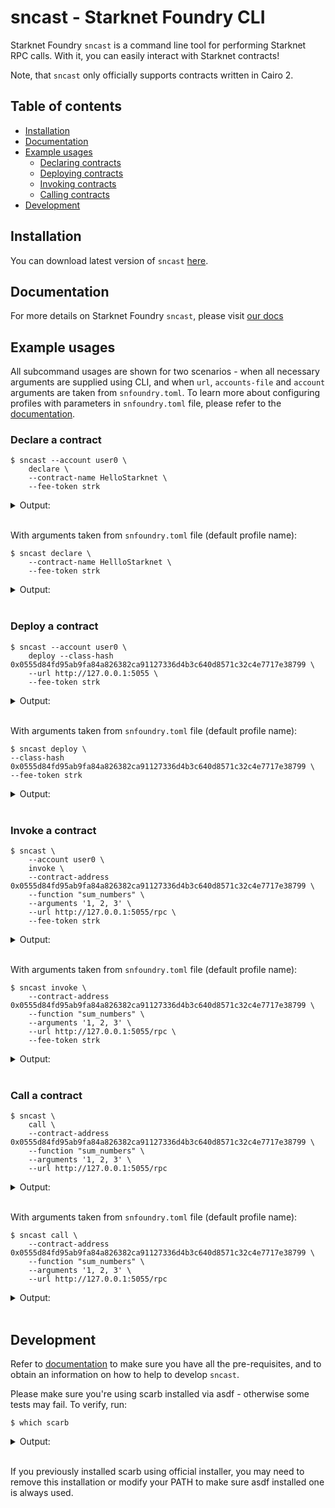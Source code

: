 # sncast - Starknet Foundry CLI

Starknet Foundry `sncast` is a command line tool for performing Starknet RPC calls. With it, you can easily interact with Starknet contracts!

Note, that `sncast` only officially supports contracts written in Cairo 2.

## Table of contents

<!-- TOC -->
  * [Installation](#installation)
  * [Documentation](#documentation)
  * [Example usages](#example-usages)
    * [Declaring contracts](#declare-a-contract)
    * [Deploying contracts](#deploy-a-contract)
    * [Invoking contracts](#invoke-a-contract)
    * [Calling contracts](#call-a-contract)
  * [Development](#development)
<!-- TOC -->

## Installation

You can download latest version of `sncast` [here](https://github.com/foundry-rs/starknet-foundry/releases).

## Documentation

For more details on Starknet Foundry `sncast`, please visit [our docs](https://foundry-rs.github.io/starknet-foundry/starknet/index.html) 

## Example usages

All subcommand usages are shown for two scenarios - when all necessary arguments are supplied using CLI, and when `url`, `accounts-file` and `account` arguments are taken from `snfoundry.toml`. To learn more about configuring profiles with parameters in `snfoundry.toml` file, please refer to the [documentation](https://foundry-rs.github.io/starknet-foundry/projects/configuration.html#defining-profiles-in-snfoundrytoml).

### Declare a contract

<!-- { "contract_name": "HelloStarknet" } -->
```shell
$ sncast --account user0 \
    declare \
    --contract-name HelloStarknet \
    --fee-token strk
```

<details>
<summary>Output:</summary>

```shell
command: Declare
class_hash: [..]
transaction_hash: [..]
```
</details>
<br>

With arguments taken from `snfoundry.toml` file (default profile name):

```shell
$ sncast declare \
    --contract-name HellloStarknet \
    --fee-token strk
```

<details>
<summary>Output:</summary>

```shell
command: Declare
class_hash: 0x0555d84fd95ab9fa84a826382ca91127336d4b3c640d8571c32c4e7717e38799
transaction_hash: [..]
```
</details>
<br>


### Deploy a contract

<!-- { "contract_name": "HelloStarknet" } -->
```shell
$ sncast --account user0 \
    deploy --class-hash 0x0555d84fd95ab9fa84a826382ca91127336d4b3c640d8571c32c4e7717e38799 \
    --url http://127.0.0.1:5055 \
    --fee-token strk
```

<details>
<summary>Output:</summary>

```shell
command: Deploy
contract_address: 2545627361586725870760320986020069125077312730415714481413957911720773997114
transaction_hash: [..]
```
</details>
<br>

With arguments taken from `snfoundry.toml` file (default profile name):

<!-- { "contract_name": "HelloStarknet" } -->
```shell
$ sncast deploy \
--class-hash 0x0555d84fd95ab9fa84a826382ca91127336d4b3c640d8571c32c4e7717e38799 \
--fee-token strk

```

<details>
<summary>Output:</summary>

```shell
command: Deploy
contract_address: 2545627361586725870760320986020069125077312730415714481413957911720773997114
transaction_hash: [..]
```
</details>
<br>


### Invoke a contract

<!-- { "contract_name": "HelloStarknet" } -->
```shell
$ sncast \
    --account user0 \
    invoke \
    --contract-address 0x0555d84fd95ab9fa84a826382ca91127336d4b3c640d8571c32c4e7717e38799 \
    --function "sum_numbers" \
    --arguments '1, 2, 3' \
    --url http://127.0.0.1:5055/rpc \
    --fee-token strk
```

<details>
<summary>Output:</summary>

```shell
command: Invoke
transaction_hash: 0x7ad0d6e449e33b6581a4bb8df866c0fce3919a5ee05a30840ba521dafee217f
```
</details>
<br>


With arguments taken from `snfoundry.toml` file (default profile name):

<!-- { "contract_name": "HelloStarknet" } -->
```shell
$ sncast invoke \
    --contract-address 0x0555d84fd95ab9fa84a826382ca91127336d4b3c640d8571c32c4e7717e38799 \
    --function "sum_numbers" \
    --arguments '1, 2, 3' \
    --url http://127.0.0.1:5055/rpc \
    --fee-token strk
```

<details>
<summary>Output:</summary>

```shell
command: Invoke
transaction_hash: 0x7ad0d6e449e33b6581a4bb8df866c0fce3919a5ee05a30840ba521dafee217f
```
</details>
<br>

### Call a contract

<!-- { "contract_name": "HelloStarknet" } -->
```shell
$ sncast \
    call \
    --contract-address 0x0555d84fd95ab9fa84a826382ca91127336d4b3c640d8571c32c4e7717e38799 \
    --function "sum_numbers" \
    --arguments '1, 2, 3' \
    --url http://127.0.0.1:5055/rpc
```

<details>
<summary>Output:</summary>

```shell
command: call
response: [0x0]
```
</details>
<br>


With arguments taken from `snfoundry.toml` file (default profile name):

<!-- { "contract_name": "HelloStarknet" } -->
```shell
$ sncast call \
    --contract-address 0x0555d84fd95ab9fa84a826382ca91127336d4b3c640d8571c32c4e7717e38799 \
    --function "sum_numbers" \
    --arguments '1, 2, 3' \
    --url http://127.0.0.1:5055/rpc
```

<details>
<summary>Output:</summary>

```shell
command: call
response: [0x0]
```
</details>
<br>


## Development

Refer to [documentation](https://foundry-rs.github.io/starknet-foundry/development/environment-setup.html) to make sure you have all the pre-requisites, and to obtain an information on how to help to develop `sncast`.

Please make sure you're using scarb installed via asdf - otherwise some tests may fail.
To verify, run:

```shell
$ which scarb
```

<details>
<summary>Output:</summary>

```shell
$HOME/.asdf/shims/scarb
```
</details>
<br>

If you previously installed scarb using official installer, you may need to remove this installation or modify your PATH to make sure asdf installed one is always used.
